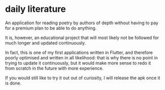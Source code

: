 # daily literature

An application for reading poetry by authors of depth without having to pay for a premium plan to be able to do anything.

It is, however, an educational project that will most likely not be followed for much longer and updated continuously.

In fact, this is one of my first applications written in Flutter, and therefore poorly optimised and written in all likelihood: that is why there is no point in trying to update it continuously, but it would make more sense to redo it from scratch in the future with more experience.

If you would still like to try it out out of curiosity, I will release the apk once it is done.

